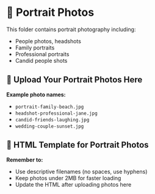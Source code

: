# 👤 Portrait Photos

This folder contains portrait photography including:

- People photos, headshots
- Family portraits
- Professional portraits
- Candid people shots

## 📸 Upload Your Portrait Photos Here

**Example photo names:**
- `portrait-family-beach.jpg`
- `headshot-professional-jane.jpg`
- `candid-friends-laughing.jpg`
- `wedding-couple-sunset.jpg`

## 📝 HTML Template for Portrait Photos

<!-- ```html
<div class="photo-item" data-category="portrait" data-upload-date="2024-01-16T14:20:00">
    <img src="photos/portrait/your-photo-name.jpg" alt="Your Photo Description" loading="lazy">
    <div class="photo-overlay">
        <h3>Your Photo Title</h3>
        <p>Portrait</p>
        <p class="upload-date">Uploaded: Jan 16, 2024</p>
    </div>
</div>
``` -->




**Remember to:**
- Use descriptive filenames (no spaces, use hyphens)
- Keep photos under 2MB for faster loading
- Update the HTML after uploading photos here 